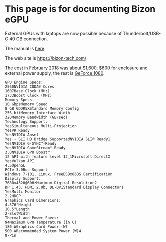 # This page is for documenting Bizon eGPU

External GPUs with laptops are now possible because of Thunderbolt/USB-C 40 GB connection.

The manual is [here](https://github.com/Pomona-ITS/hpc/blob/master/applications/CUDA/Bizon/bizonbox3_guide.pdf).

The web site is https://bizon-tech.com/

The cost in February 2018 was about $1,600, $600 for enclosure and external power supply, the rest is [GeForce 1080](https://www.nvidia.com/en-us/geforce/products/10series/geforce-gtx-1080/).

```
GPU Engine Specs:
2560NVIDIA CUDA® Cores
1607Base Clock (MHz)
1733Boost Clock (MHz)
Memory Specs:
10 GbpsMemory Speed
8 GB GDDR5XStandard Memory Config
256-bitMemory Interface Width
320Memory Bandwidth (GB/sec)
Technology Support:
YesSimultaneous Multi-Projection
YesVR Ready
YesNVIDIA Ansel
Yes - SLI HB Bridge SupportedNVIDIA SLI® Ready1
YesNVIDIA G-SYNC™-Ready
YesNVIDIA GameStream™-Ready
3.0NVIDIA GPU Boost™
12 API with feature level 12_1Microsoft DirectX
YesVulkan API
4.5OpenGL
PCIe 3.0Bus Support
Windows 7-101, Linux, FreeBSDx86OS Certification
Display Support:
7680x4320@60HzMaximum Digital Resolution2
DP 1.43, HDMI 2.0b, DL-DVIStandard Display Connectors
YesMulti Monitor
2.2HDCP
Graphics Card Dimensions:
4.376"Height
10.5"Length
2-SlotWidth
Thermal and Power Specs:
94Maximum GPU Temperature (in C)
180 WGraphics Card Power (W)
500 WRecommended System Power (W)4
8-Pin
```

